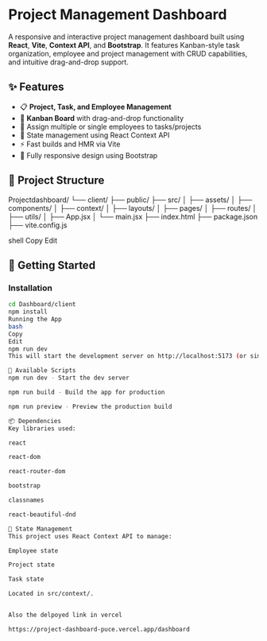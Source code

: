 # Project Management Dashboard

A responsive and interactive project management dashboard built using **React**, **Vite**, **Context API**, and **Bootstrap**. It features Kanban-style task organization, employee and project management with CRUD capabilities, and intuitive drag-and-drop support.

## ✨ Features

- 📋 **Project, Task, and Employee Management**
- 🧩 **Kanban Board** with drag-and-drop functionality
- 👥 Assign multiple or single employees to tasks/projects
- 🧠 State management using React Context API
- ⚡ Fast builds and HMR via Vite
- 📱 Fully responsive design using Bootstrap

## 📁 Project Structure

Projectdashboard/ └── client/ ├── public/ ├── src/ │ ├── assets/ │ ├── components/ │ ├── context/ │ ├── layouts/ │ ├── pages/ │ ├── routes/ │ ├── utils/ │ ├── App.jsx │ └── main.jsx ├── index.html ├── package.json ├── vite.config.js

shell
Copy
Edit

## 🚀 Getting Started



### Installation

```bash
cd Dashboard/client
npm install
Running the App
bash
Copy
Edit
npm run dev
This will start the development server on http://localhost:5173 (or similar).

🔧 Available Scripts
npm run dev - Start the dev server

npm run build - Build the app for production

npm run preview - Preview the production build

📦 Dependencies
Key libraries used:

react

react-dom

react-router-dom

bootstrap

classnames

react-beautiful-dnd

🧠 State Management
This project uses React Context API to manage:

Employee state

Project state

Task state

Located in src/context/.


Also the delpoyed link in vercel

https://project-dashboard-puce.vercel.app/dashboard
